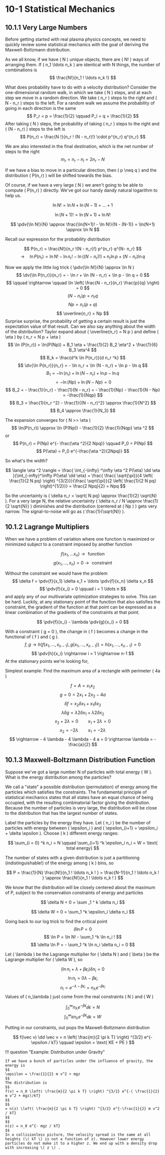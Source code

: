 # **10-1** Statistical Mechanics

<!-- TA office: AERB 430 -->

## **10.1.1** Very Large Numbers

Before getting started with real plasma physics concepts, we need to quickly review some statistical mechanics with the goal of deriving the Maxwell-Boltzmann distribution.



As we all know, if we have \( N \) unique objects, there are \( N! \) ways of arranging them. If \( n_1 \ldots n_k \) are identical with N things, the number of combinations is 
$$
\frac{N!}{n_1 ! \ldots n_k !}
$$

What does probability have to do with a velocity distribution? Consider the one-dimensional random walk, in which we take \( N \) steps, and at each step we move in a random direction. We take \( n_r \) steps to the right and \( N - n_r \) steps to the left. For a random walk we assume the probability of going in each direction is the same
$$
P_r = p = \frac{1}{2} \qquad P_l = q =  \frac{1}{2}
$$
After taking \( N \)  steps, the probability of taking \( n_r \) steps to the right and \( (N - n_r) \) steps to the left is
$$
P(n_r) = \frac{N !}{n_r ! (N - n_r)!} \cdot p^{n_r} q^{n_r}
$$

We are also interested in the final destination, which is the net number of steps to the right
$$
m_r = n_r - n_l = 2 n_r - N
$$

If we have a bias to move in a particular direction, then \( p \neq q \) and the distribution \( P(n_r) \) will be shifted towards the bias.

Of course, if we have a very large \( N \) we aren't going to be able to compute \( P(n_r) \) directly. We've got our handy dandy natural logarithm to help us.

$$
\ln N! = \ln N + \ln (N - 1) + \ldots  + 1
$$

$$
\ln (N + 1) ! = \ln (N + 1) + \ln N!
$$

$$
\pdv{\ln N!}{N} \approx \frac{\ln(N+1)! - \ln N!}{N - (N-1)} = \ln(N+1) \approx \ln N
$$

Recall our expression for the probability distribution

$$
P(n_r) = \frac{N!}{n_r !(N - n_r)!} p^{n_r} q^{N- n_r}
$$
$$
\rightarrow \quad \ln P(n_r) = \ln N! - \ln n_r ! - \ln ((N-n_r)!) + n_r \ln p + (N - n_r) \ln q
$$

Now we apply the little log trick \( \pdv{\ln N!}{N} \approx \ln N \) 
$$
\dv{\ln P(n_r)}{n_r} = - \ln r + \ln (N - n_r) + \ln p - \ln q = 0
$$
$$
\qquad \rightarrow \qquad \ln \left( \frac{N - n_r}{n_r} \frac{p}{q} \right) = 0
$$
$$
(N - n_r)p = n_r q
$$
$$
Np = n_r(p + q) 
$$
$$
\overline{n_r} = Np
$$
Surprise surprise, the probability of getting a certain result is just the expectation value of that result. Can we also say anything about the width of the distribution? 
Taylor expand about \( \overline{n_r} = N p \) and define \( \eta \) by \( n_r = N p + \eta \) 
$$
\ln (P(n_r)) = \ln(P(Np)) + B_1 \eta + \frac{1}{2} B_2 \eta^2 + \frac{1}{6} B_3 \eta^4
$$
$$
B_k = \frac{d^k \ln P(n_r)}{d n_r ^k} 
$$
$$
\dv{\ln P(n_r)}{n_r} = - \ln n_r + \ln (N - n_r) + \ln p - \ln q
$$
$$
B_1 = - \ln(n_r) + \ln (N - n_r) + \ln p - \ln q
$$
$$
= - \ln (Np) + \ln(N - Np) = 0
$$
$$
B_2 = - \frac{1}{n_r} - \frac{1}{N - n_r} = - \frac{1}{Np} - \frac{1}{N - Np} = -\frac{1}{Nqp}
$$
$$
B_3 = \frac{1}{n_r ^2} - \frac{1}{(N - n_r)^2} \approx \frac{1}{N^2}
$$
$$
B_4 \approx \frac{1}{N_3}
$$

The expansion converges for \( N >> \eta \) 
$$
\ln(P(n_r)) \approx \ln (P(Np)) - \frac{1}{2} \frac{1}{Nqp} \eta ^2
$$
or
$$
P(n_r) = P(Np) e^{- \frac{\eta ^2}{2 Npq}} \qquad P_0 = P(Np)
$$
$$
P(\eta) = P_0 e^{-\frac{\eta ^2}{2Npq}}
$$

So what's the width?

$$
\langle \eta ^2 \rangle = \frac{ \int_{-\infty} ^\infty \eta ^2 P(\eta) \dd \eta }{\int_{-infty}^\infty P(\eta) \dd \eta} = \frac{ \frac{ \sqrt{\pi}}{4 \left( \frac{1}{2 N pq} \right) ^{3/2}}}{\frac{ \sqrt{\pi}}{2 \left( \frac{1}{2 N pq} \right)^{1/2}}} = \frac{2 Npq}{2} = Npq
$$

So the uncertainty is \( \delta n_r = \sqrt{ N pq} \approx \frac{1}{2} \sqrt{N} \). For a very large N, the relative uncertainty \( \delta n_r / N \approx \frac{1}{2 \sqrt{N}} \) diminishes and the distribution (centered at \( Np \) ) gets very narrow. The signal-to-noise will go as \( \frac{1}{\sqrt{N}} \).


## **10.1.2** Lagrange Multipliers

When we have a problem of variation where one function is maximized or minimized subject to a constraint imposed by another function

$$
f(x_1, \ldots x_n) \rightarrow \text{ function }
$$
$$
g(x_1, \ldots, x_n) = 0 \rightarrow \text { constraint }
$$

Without the constraint we would have the problem 
$$
\delta f = \pdv{f}{x_1} \delta x_1 + \ldots \pdv{f}{x_n} \delta x_n
$$
$$
\pdv{f}{x_i} = 0 \qquad i = 1 \ldots n
$$
and apply any of our multivariate optimization strategies to solve. This can be hard. Luckily, at any stationary point of the function that also satisfies the constraint, the gradient of the function at that point can be expressed as a linear combination of the gradients of the constraints at that point.

$$
\pdv{f}{x_i} - \lambda \pdv{g}{x_i} = 0
$$

With a constraint \( g = 0 \), the change in \( f \) becomes a change in the functional of \( f \) and \( g \).
$$
f, g \rightarrow h(f(x_1, \ldots, x_{n-1}), g(x_1, \ldots, x_{n-1})) = h(x_1, \ldots, x_{n-1}) = 0
$$
$$
\pdv{h}{x_i} \rightarrow i = 1 \rightarrow n-1
$$
At the stationary points we're looking for, 

Simplest example: Find the maximum area of a rectangle with perimeter \( 4a \)

$$
f = A = x_1 x_2
$$
$$
g = 0 = 2x_1 + 2x_2 - 4a
$$
$$
\delta f = x_2 \delta x_1 + x_1 \delta x_2
$$
$$
\lambda \delta g = \lambda 2 \delta x_1 + \lambda 2 \delta x_2
$$
$$
x_2 + 2\lambda = 0 \qquad x_1 + 2\lambda = 0
$$
$$
x_2 = - 2 \lambda \qquad x_1 = - 2 \lambda
$$
$$
\rightarrow - 4 \lambda - 4 \lambda - 4 a = 0 \rightarrow \lambda = - \frac{a}{2}
$$

## **10.1.3** Maxwell-Boltzmann Distribution Function

Suppose we've got a large number N of particles with total energy \( W \). What is the energy distribution among the particles?

We call a "state" a possible distribution (permutation) of energy among the particles which satisfies the constraints.  The fundamental principle of statistical mechanics states that all states have an equal chance of being occupied, with the resulting combinatorial factor giving the distribution. Because the number of particles is very large, the distribution will be close to the distribution that has the largest number of states.

Label the particles by the energy they have. Let \( n_i \) be the number of particles with energy between \( \epsilon_i \) and \( \epsilon_{i+1} = \epsilon_i + \delta \epsilon \). Choose \( k \) different energy ranges:

$$
\sum_{i = 0} ^k n_i = N \qquad \sum_{i=1} ^k \epsilon_i n_i = W = \text{ total energy}
$$ 

The number of states with a given distribution is just a partitioning (indistinguishable!) of the energy among \( k \) bins, so

$$
P = \frac{1}{N} \frac{N!}{n_1 ! \ldots n_k ! } = \frac{N-1!}{n_1 ! \ldots n_k ! } \approx \frac{N!}{n_1 ! \ldots n_k ! }
$$

We know that the distribution will be closely centered about the maximum of P, subject to the conservation constraints of energy and particles

$$
\delta N = 0 = \sum _1 ^ k \delta n_i
$$

$$
\delta W = 0 = \sum_1 ^k \epsilon_i \delta n_i 
$$

Going back to our log trick to find the critical point
$$
\delta \ln P = 0
$$
$$
\ln P = \ln N! - \sum_1 ^k \ln n_i !
$$
$$
\delta \ln P = - \sum_1 ^k \ln n_i \delta n_i = 0
$$

Let \( \lambda \)  be the Lagrange multiplier for \( \delta N \) and \( \beta \) be the Lagrange multiplier for \( \delta W \), so

$$
(\ln n_i + \lambda + \beta \epsilon_i) \delta n_i = 0
$$
$$
\ln n_i = 0 \lambda - \beta \epsilon_i
$$
$$
n_i = e^{-\lambda - \beta \epsilon_i} = n_\lambda e^{-\beta \epsilon_i}
$$
Values of \( n_\lambda \) just come from the real constraints \( N \)  and \( W \) 

$$
\int _0 ^\infty n_\lambda e^{- \beta \epsilon} \dd \epsilon = N
$$
$$
\int_0 ^\infty \epsilon n_\lambda e^{- \beta \epsilon} \dd \epsilon = W
$$

Putting in our constraints, out pops the Maxwell-Boltzmann distribution

$$
f(\vec v) \dd \vec v = n \left( \frac{m}{2 \pi k T} \right) ^{3/2} e^{- \epsilon / kT} \qquad \epsilon = \text{ KE + PE }
$$

!!! question "Example: Distribution under Gravity"

    If we have a bunch of particles under the influence of gravity, the energy is
    $$
    \epsilon = \frac{1}{2} m v^2 + mgz
    $$
    The distribution is
    $$
    f(v) = n_0 \left( \frac{m}{2 \pi k T} \right) ^{3/2} e^{-( \frac{1}{2} m v^2 + mgz)/kT}
    $$
    $$
    = n(z) \left( \frac{m}{2 \pi k T} \right) ^{3/2} e^{-\frac{1}{2} m v^2 / kT}
    $$
    $$
    n(z) = n_0 e^{- mgz / kT}
    $$
    In a collisionless picture, the velocity spread is the same at all heights (\( kT \) is not a function of z). However lower energy particles do not make it to a higher z. We end up with a density drop with increasing \( z \) .

    